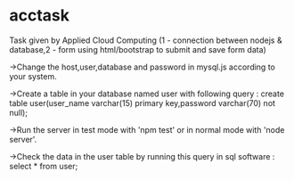 # acctask
Task given by Applied Cloud Computing (1 - connection between nodejs &amp; database,2 - form using html/bootstrap to submit and save form data)

->Change the host,user,database and password in mysql.js according to your system.

->Create a table in your database named user with following query :
  create table user(user_name varchar(15) primary key,password varchar(70) not null);

->Run the server in test mode with 'npm test' or in normal mode with 'node server'.

->Check the data in the user table by running this query in sql software :
  select * from user;

